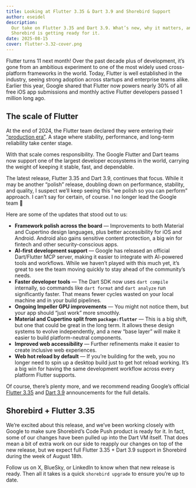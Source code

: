 ```yaml
---
title: Looking at Flutter 3.35 & Dart 3.9 and Shorebird Support
author: eseidel
description:
  Our take on Flutter 3.35 and Dart 3.9. What’s new, why it matters, and how
  Shorebird is getting ready for it.
date: 2025-08-15
cover: flutter-3.32-cover.png
---
```


Flutter turns 11 next month! Over the past decade plus of development, it’s gone
from an ambitious experiment to one of the most widely used cross-platform
frameworks in the world. Today, Flutter is well established in the industry,
seeing strong adoption across startups and enterprise teams alike. Earlier this
year, Google shared that Flutter now powers nearly 30% of all free iOS app
submissions and monthly active Flutter developers passed 1 million long ago.

## The scale of Flutter

At the end of 2024, the Flutter team declared they were entering their
[“production era”](https://medium.com/flutter/flutter-in-production-f9418261d8e1).
A stage where stability, performance, and long-term reliability take center
stage.

With that scale comes responsibility. The Google Flutter and Dart teams now
support one of the largest developer ecosystems in the world, carrying the
weight of keeping it stable, fast, and dependable.

The latest release, Flutter 3.35 and Dart 3.9, continues that focus. While it
may be another “polish” release, doubling down on performance, stability, and
quality, I suspect we’ll keep seeing this “we polish so you can perform”
approach. I can’t say for certain, of course. I no longer lead the Google team
🙂

Here are some of the updates that stood out to us:

- **Framework polish across the board** — Improvements to both Material and
  Cupertino design languages, plus better accessibility for iOS and Android.
  Android also gains sensitive content protection, a big win for fintech and
  other security-conscious apps.
- **AI-first development support** — Google has released an official
  Dart/Flutter MCP server, making it easier to integrate with AI-powered tools
  and workflows. While we haven’t played with this much yet, it’s great to see
  the team moving quickly to stay ahead of the community’s needs.
- **Faster developer tools** — The Dart SDK now uses `dart compile` internally,
  so commands like `dart format` and `dart analyze` run significantly faster.
  That means fewer cycles wasted on your local machine and in your build
  pipelines.
- **Ongoing Impeller GPU improvements** — You might not notice them, but your
  app should “just work” more smoothly.
- **Material and Cupertino split from `package:flutter`** — This is a big shift,
  but one that could be great in the long term. It allows these design systems
  to evolve independently, and a new “base layer” will make it easier to build
  platform-neutral components.
- **Improved web accessibility** — Further refinements make it easier to create
  inclusive web experiences.
- **Web hot reload by default** — If you’re building for the web, you no longer
  need to spin up a desktop build just to get hot reload working. It’s a big win
  for having the same development workflow across every platform Flutter
  supports.

Of course, there’s plenty more, and we recommend reading Google’s official
[Flutter 3.35](https://medium.com/flutter/whats-new-in-flutter-3-35-c58ef72e3766)
and [Dart 3.9](https://medium.com/dartlang/announcing-dart-3-9-ba49e8f38298)
announcements for the full details.

## Shorebird + Flutter 3.35

We’re excited about this release, and we’ve been working closely with Google to
make sure Shorebird’s Code Push product is ready for it. In fact, some of our
changes have been pulled up into the Dart VM itself. That does mean a bit of
extra work on our side to reapply our changes on top of the new release, but we
expect full Flutter 3.35 + Dart 3.9 support in Shorebird during the week of
August 18th.

Follow us on X, BlueSky, or LinkedIn to know when that new release is ready.
Then all it takes is a quick `shorebird upgrade` to ensure you’re up to date.
